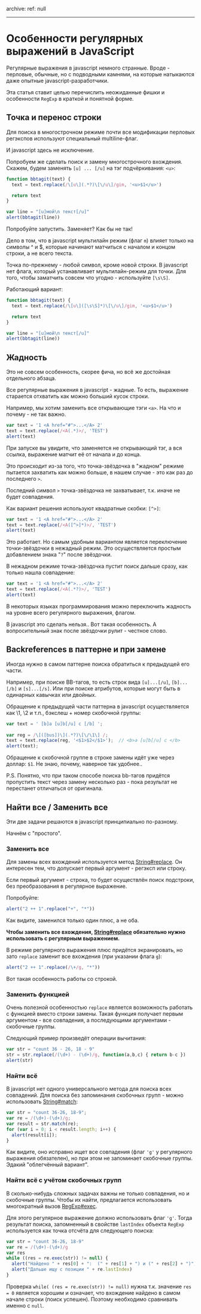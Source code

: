 archive:
  ref: null

---

# Особенности регулярных выражений в JavaScript

Регулярные выражения в javascript немного странные. Вроде - перловые, обычные, но с подводными камнями, на которые натыкаются даже опытные javascript-разработчики.

Эта статья ставит целью перечислить неожиданные фишки и особенности `RegExp` в краткой и понятной форме.

## Точка и перенос строки

Для поиска в многострочном режиме почти все модификации перловых регэкспов используют специальный multiline-флаг.

И javascript здесь не исключение.

Попробуем же сделать поиск и замену многострочного вхождения. Скажем, будем заменять <code>[u] ... [/u]</code> на тэг подчёркивания: <code>&lt;u&gt;</code>:

```js run
function bbtagit(text) {
  text = text.replace(/\[u\](.*?)\[\/u\]/gim, '<u>$1</u>')

  return text
}

var line = "[u]мой\n текст[/u]"
alert(bbtagit(line))
```

Попробуйте запустить. Заменяет? Как бы не так!

Дело в том, что в javascript мультилайн режим (флаг <code>m</code>) влияет только на символы ^ и $, которые начинают матчиться с началом и концом строки, а не всего текста.

Точка по-прежнему - любой символ, кроме новой строки. В javascript нет флага, который устанавливает мультилайн-режим для точки. Для того, чтобы заматчить совсем что угодно - используйте <code>[\s\S]</code>.

Работающий вариант:

```js run
function bbtagit(text) {
  text = text.replace(/\[u\]([\s\S]*)\[\/u\]/gim, '<u>$1</u>')

  return text
}

var line = "[u]мой\n текст[/u]"
alert(bbtagit(line))
```

## Жадность

Это не совсем особенность, скорее фича, но всё же достойная отдельного абзаца.

Все регулярные выражения в javascript - жадные. То есть, выражение старается отхватить как можно больший кусок строки.

Например, мы хотим заменить все открывающие тэги <code>&lt;a&gt;</code>. На что и почему - не так важно.

```js run
var text = '1 <A href="#">...</A> 2'
text = text.replace(/<A(.*)>/, 'TEST')
alert(text)
```

При запуске вы увидите, что заменяется не открывающий тэг, а вся ссылка, выражение матчит её от начала и до конца.

Это происходит из-за того, что точка-звёздочка в "жадном" режиме пытается захватить как можно больше, в нашем случае - это как раз до последнего <code>&gt;</code>.

Последний символ <code>&gt;</code> точка-звёздочка не захватывает, т.к. иначе не будет совпадения.

Как вариант решения используют квадратные скобки: <code>[^&gt;]</code>:

```js run
var text = '1 <A href="#">...</A> 2'
text = text.replace(/<A([^>]*)>/, 'TEST')
alert(text)
```

Это работает. Но самым удобным вариантом является переключение точки-звёздочки в нежадный режим. Это осуществляется простым добавлением знака "<code>?</code>" после звёздочки.

В нежадном режиме точка-звёздочка пустит поиск дальше сразу, как только нашла совпадение:

```js run
var text = '1 <A href="#">...</A> 2'
text = text.replace(/<A(.*?)>/, 'TEST')
alert(text)
```

В некоторых языках программирования можно переключить жадность на уровне всего регулярного выражения, флагом.

В javascript это сделать нельзя.. Вот такая особенность. А вопросительный знак после звёздочки рулит - честное слово.

## Backreferences в паттерне и при замене

Иногда нужно в самом паттерне поиска обратиться к предыдущей его части.

Например, при поиске BB-тагов, то есть строк вида <code>[u]...[/u]</code>, <code>[b]...[/b]</code> и <code>[s]...[/s]</code>. Или при поиске атрибутов, которые могут быть в одинарных кавычках или двойных.

Обращение к предыдущей части паттерна в javascript осуществляется как \1, \2 и т.п., бэкслеш + номер скобочной группы:

```js run
var text = ' [b]a [u]b[/u] c [/b] ';
    
var reg = /\[([bus])\](.*?)\[\/\1\] /;
text = text.replace(reg, '<$1>$2</$1>');  // <b>a [u]b[/u] c </b>
alert(text);
```

Обращение к скобочной группе в строке замены идёт уже через доллар: <code>$1</code>. Не знаю, почему, наверное так удобнее..

P.S. Понятно, что при таком способе поиска bb-тагов придётся пропустить текст через замену несколько раз - пока результат не перестанет отличаться от оригинала.

## Найти все / Заменить все

Эти две задачи решаются в javascript принципиально по-разному.

Начнём с "простого".

### Заменить все

Для замены всех вхождений используется метод [String#replace](https://developer.mozilla.org/ru/docs/Web/JavaScript/Reference/Global_Objects/String/replace).
Он интересен тем, что допускает первый аргумент - регэксп или строку.

Если первый аргумент - строка, то будет осуществлён поиск подстроки, без преобразования в регулярное выражение.

Попробуйте:

```js run
alert("2 ++ 1".replace("+", "*"))
```

Как видите, заменился только один плюс, а не оба.

**Чтобы заменить все вхождения, [String#replace](https://developer.mozilla.org/ru/docs/Web/JavaScript/Reference/Global_Objects/String/replace) обязательно нужно использовать с регулярным выражением.**

В режиме регулярного выражения плюс придётся экранировать, но зато <code>replace</code> заменит все вхождения (при указании флага <code>g</code>):

```js run
alert("2 ++ 1".replace(/\+/g, "*"))
```

Вот такая особенность работы со строкой.

### Заменить функцией

Очень полезной особенностью <code>replace</code> является возможность работать с функцией вместо строки замены. Такая функция получает первым аргументом - все совпадения, а последующими аргументами - скобочные группы.

Следующий пример произведёт операции вычитания:

```js run no-beautify
var str = "count 36 - 26, 18 - 9"
str = str.replace(/(\d+) - (\d+)/g, function(a,b,c) { return b-c })
alert(str)
```

### Найти всё

В javascript нет одного универсального метода для поиска всех совпадений.
Для поиска без запоминания скобочных групп - можно использовать [String#match](https://developer.mozilla.org/ru/docs/Web/JavaScript/Reference/Global_Objects/String/match):

```js run
var str = "count 36-26, 18-9";
var re = /(\d+)-(\d+)/g;
var result = str.match(re);
for (var i = 0; i < result.length; i++) {
  alert(result[i]);
}
```

Как видите, оно исправно ищет все совпадения (флаг <code>'g'</code> у регулярного выражения обязателен), но при этом не запоминает скобочные группы. Эдакий "облегчённый вариант".

### Найти всё с учётом скобочных групп

В сколько-нибудь сложных задачах важны не только совпадения, но и скобочные группы. Чтобы их найти, предлагается использовать многократный вызов [RegExp#exec](https://developer.mozilla.org/ru/docs/Web/JavaScript/Reference/Global_Objects/RegExp/exec).

Для этого регулярное выражение должно использовать флаг <code>'g'</code>. Тогда результат поиска, запомненный в свойстве <code>lastIndex</code> объекта <code>RegExp</code> используется как точка отсчёта для следующего поиска:

```js run
var str = "count 36-26, 18-9"
var re = /(\d+)-(\d+)/g
var res
while ((res = re.exec(str)) != null) {
  alert("Найдено " + res[0] + ":  (" + res[1] + ") и (" + res[2] + ")")
  alert("Дальше ищу с позиции " + re.lastIndex)
}
```

Проверка <code>while( (res = re.exec(str)) != null)</code> нужна т.к. значение <code>res = 0</code> является хорошим и означает, что вхождение найдено в самом начале строки (поиск успешен). Поэтому необходимо сравнивать именно с <code>null</code>.
